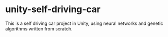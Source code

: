 # unity-self-driving-car
This is a self driving car project in Unity, using neural networks and genetic algorithms written from scratch.
